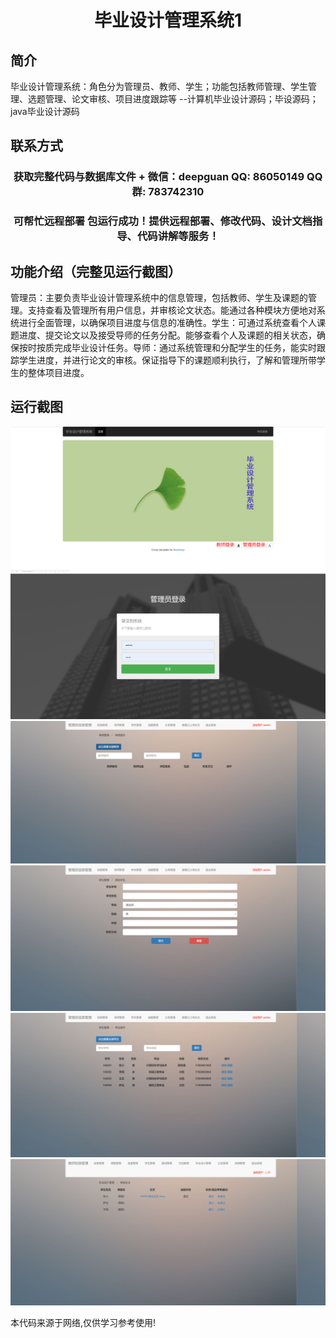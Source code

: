 <p><h1 align="center">毕业设计管理系统1</h1></p>

## 简介
毕业设计管理系统：角色分为管理员、教师、学生；功能包括教师管理、学生管理、选题管理、论文审核、项目进度跟踪等    --计算机毕业设计源码；毕设源码；java毕业设计源码


## 联系方式
<p><h3 align="center">获取完整代码与数据库文件 + 微信：deepguan QQ: 86050149 QQ群: 783742310</h3></p>
<p><h3 align="center">可帮忙远程部署 包运行成功！提供远程部署、修改代码、设计文档指导、代码讲解等服务！</h3></p>

## 功能介绍（完整见运行截图）
管理员：主要负责毕业设计管理系统中的信息管理，包括教师、学生及课题的管理。支持查看及管理所有用户信息，并审核论文状态。能通过各种模块方便地对系统进行全面管理，以确保项目进度与信息的准确性。学生：可通过系统查看个人课题进度、提交论文以及接受导师的任务分配。能够查看个人及课题的相关状态，确保按时按质完成毕业设计任务。导师：通过系统管理和分配学生的任务，能实时跟踪学生进度，并进行论文的审核。保证指导下的课题顺利执行，了解和管理所带学生的整体项目进度。


## 运行截图
![](imgs/588112-20220304082052624-675689166.png)
![](imgs/588112-20220304082059430-1722838963.png)
![](imgs/588112-20220304082106294-1525447541.png)
![](imgs/588112-20220304082112257-1014853742.png)
![](imgs/588112-20220304082118312-2065001154.png)
![](imgs/588112-20220304082125401-340591543.png)

<p>本代码来源于网络,仅供学习参考使用!</p>
